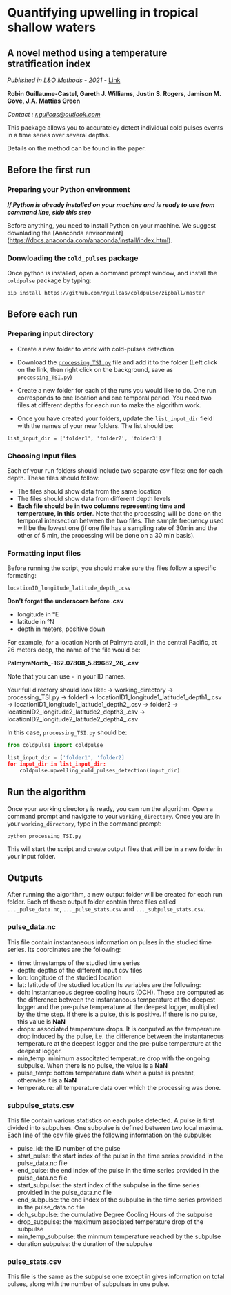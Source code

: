 # Quantifying upwelling in tropical shallow waters
## A novel method using a temperature stratification index
*Published in L&O Methods - 2021* - [Link](https://aslopubs.onlinelibrary.wiley.com/doi/abs/10.1002/lom3.10449)

**Robin Guillaume-Castel, Gareth J. Williams, Justin S. Rogers, Jamison M. Gove, J.A. Mattias Green**

*Contact : r.guilcas@outlook.com*
 
This package allows you to accurateley detect individual cold pulses events in a time series over several depths.

Details on the method can be found in the paper.

## Before the first run
### Preparing your Python environment

***If Python is already installed on your machine and is ready to use from command line, skip this step***

Before anything, you need to install Python on your machine. We suggest downlading the [Anaconda environment] (https://docs.anaconda.com/anaconda/install/index.html).

### Donwloading the `cold_pulses` package

Once python is installed, open a command prompt window, and install the `coldpulse` package by typing: 
```
pip install https://github.com/rguilcas/coldpulse/zipball/master
```
## Before each run

### Preparing input directory

- Create a new folder to work with cold-pulses detection

- Download the [`processing_TSI.py`](https://raw.githubusercontent.com/rguilcas/coldpulse/master/processing_TSI.py) file and add it to the folder (Left click on the link, then right click on the background, save as `processing_TSI.py`)
- Create a new folder for each of the runs you would like to do. One run corresponds to one location and one temporal period. You need two files at different depths for each run to make the algorithm work.
- Once you have created your folders, update the `list_input_dir` field with the names of your new folders. The list should be:
```
list_input_dir = ['folder1', 'folder2', 'folder3']
```
### Choosing Input files

Each of your run folders should include two separate csv files: one for each depth. These files should follow:
- The files should show data from the same location
- The files should show data from different depth levels
- **Each file should be in two columns representing time and temperature, in this order**.
Note that the processing will be done on the temporal intersection between the two files. The sample frequency used will be the lowest one (if one file has a sampling rate of 30min and the other of 5 min, the processing will be done on a 30 min basis).

### Formatting input files

Before running the script, you should make sure the files follow a specific formating:

```
locationID_longitude_latitude_depth_.csv
```
**Don't forget the underscore before .csv**

- longitude in °E
- latitude in °N
- depth in meters, positive down

For example, for a location North of Palmyra atoll, in the central Pacific, at 26 meters deep, the name of the file would be:


**PalmyraNorth_-162.07808_5.89682_26_.csv**

Note that you can use `-` in your ID names.

Your full directory should look like:
→ working_directory
    → processing_TSI.py
    → folder1
        → locationID1_longitude1_latitude1_depth1_.csv
        → locationID1_longitude1_latitude1_depth2_.csv
    → folder2
        → locationID2_longitude2_latitude2_depth3_.csv
        → locationID2_longitude2_latitude2_depth4_.csv

In this case, `processing_TSI.py` should be:
```python
from coldpulse import coldpulse

list_input_dir = ['folder1', 'folder2]
for input_dir in list_input_dir:
    coldpulse.upwelling_cold_pulses_detection(input_dir)
```

## Run the algorithm

Once your working directory is ready, you can run the algorithm. Open a command prompt and navigate to your `working_directory`. Once you are in your `working_directory`, type in the command prompt:
```
python processing_TSI.py
```
This will start the script and create output files that will be in a new folder in your input folder. 

## Outputs

After running the algorithm, a new output folder will be created for each run folder. Each of these output folder contain three files called `..._pulse_data.nc`, `..._pulse_stats.csv` and `..._subpulse_stats.csv`.

### pulse_data.nc

This file contain instantaneous information on pulses in the studied time series. 
Its coordinates are the following:
- time: timestamps of the studied time series
- depth: depths of the different input csv files
- lon: longitude of the studied location
- lat: latitude of the studied location
Its variables are the following:
- dch: Instantaneous degree cooling hours (DCH). These are computed as the difference between the instantaneous temperature at the deepest logger and the pre-pulse temperature at the deepest logger, multiplied by the time step. If there is a pulse, this is positive. If there is no pulse, this value is **NaN**
- drops: associated temperature drops. It is conputed as the temperature drop induced by the pulse, i.e. the difference between the instantaneous temperature at the deepest logger and the pre-pulse temperature at the deepest logger.
- min_temp: minimum associtated temperature drop with the ongoing subpulse. When there is no pulse, the value is a **NaN**
- pulse_temp: bottom temperature data when a pulse is present, otherwise it is a **NaN**
- temperature: all temperature data over which the processing was done.

###  subpulse_stats.csv

This file contain various statistics on each pulse detected. A pulse is first divided into subpulses. One subpulse is defined between two local maxima. Each line of the csv file gives the following information on the subpulse:
- pulse_id: the ID number of the pulse 
- start_pulse: the start index of the pulse in the time series provided in the pulse_data.nc file
- end_pulse: the end index of the pulse in the time series provided in the pulse_data.nc file
- start_subpulse: the start index of the subpulse in the time series provided in the pulse_data.nc file
- end_subpulse: the end index of the subpulse in the time series provided in the pulse_data.nc file
- dch_subpulse: the cumulative Degree Cooling Hours of the subpulse
- drop_subpulse: the maximum associated temperature drop of the subpulse
- min_temp_subpulse: the minmum temperature reached by the subpulse
- duration subpulse: the duration of the subpulse

### pulse_stats.csv

This file is the same as the subpulse one except in gives information on total pulses, along with the number of subpulses in one pulse.

